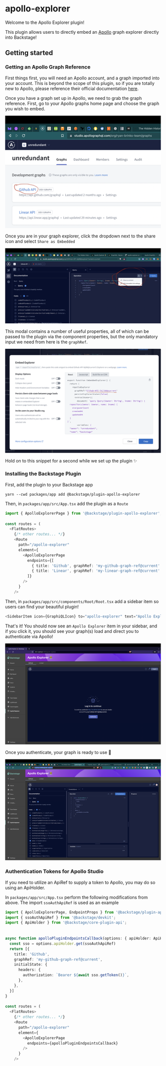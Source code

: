 # apollo-explorer

Welcome to the Apollo Explorer plugin!

This plugin allows users to directly embed an [Apollo](https://www.apollographql.com) graph explorer directly into
Backstage!

## Getting started

### Getting an Apollo Graph Reference

First things first, you will need an Apollo account, and a graph imported into your account. This is beyond the scope of
this plugin, so if you are totally new to Apollo, please reference their official
documentation [here](https://www.apollographql.com/docs).

Once you have a graph set up in Apollo, we need to grab the graph reference. First, go to your Apollo graphs home page and choose the graph you wish to embed.

![Apollo Graph List](./docs/img/apollo-graph-list.png)

Once you are in your graph explorer, click the dropdown next to the share icon and select `Share as Embedded`

![Share as Embedded](./docs/img/share-as-embedded.png)

This modal contains a number of useful properties, all of which can be passed to the plugin via the component properties, but the only mandatory input we need from here is the `graphRef`.

![Graph Ref](./docs/img/graph-ref.png)

Hold on to this snippet for a second while we set up the plugin ✨

### Installing the Backstage Plugin

First, add the plugin to your Backstage app

```shell
yarn --cwd packages/app add @backstage/plugin-apollo-explorer
```

Then, in `packages/app/src/App.tsx` add the plugin as a `Route`

```typescript
import { ApolloExplorerPage } from '@backstage/plugin-apollo-explorer';

const routes = (
  <FlatRoutes>
    {/* other routes... */}
    <Route
      path="/apollo-explorer"
      element={
        <ApolloExplorerPage
          endpoints={[
            { title: 'Github', graphRef: 'my-github-graph-ref@current' },
            { title: 'Linear', graphRef: 'my-linear-graph-ref@current' },
          ]}
        />
      }
    />
```

Then, in `packages/app/src/components/Root/Root.tsx` add a sidebar item so users can find your beautiful plugin!

```typescript
<SidebarItem icon={GraphiQLIcon} to="apollo-explorer" text="Apollo Explorer" />
```

That's it! You should now see an `Apollo Explorer` item in your sidebar, and if you click it, you should see your graph(s) load and direct you to authenticate via Apollo!

![Needs Auth](./docs/img/needs-auth.png)

Once you authenticate, your graph is ready to use 🚀

![Logged In](./docs/img/logged-in.png)

### Authentication Tokens for Apollo Studio

If you need to utilize an ApiRef to supply a token to Apollo, you may do so using an ApiHolder.

In `packages/app/src/App.tsx` perform the following modifications from above. The import `ssoAuthApiRef` is used as an example

```typescript
import { ApolloExplorerPage, EndpointProps } from '@backstage/plugin-apollo-explorer';
import { ssoAuthApiRef } from '@backstage/devkit';
import { ApiHolder } from '@backstage/core-plugin-api';


async function apolloPluginEndpointsCallback(options: { apiHolder: ApiHolder }): Promise<EndpointProps[]> {
  const sso = options.apiHolder.get(ssoAuthApiRef)
  return [{
    title: 'Github',
    graphRef: 'my-github-graph-ref@current',
    initialState: {
      headers: {
        authorization: `Bearer ${await sso.getToken()}`,
      },
    },
  }]
}

const routes = (
  <FlatRoutes>
    {/* other routes... */}
    <Route
      path="/apollo-explorer"
      element={
        <ApolloExplorerPage
          endpoints={apolloPluginEndpointsCallback}
        />
      }
    />
```
